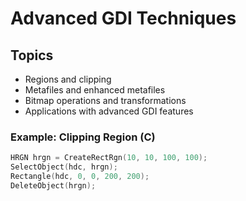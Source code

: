 # Advanced GDI Techniques

## Topics
- Regions and clipping
- Metafiles and enhanced metafiles
- Bitmap operations and transformations
- Applications with advanced GDI features

### Example: Clipping Region (C)
```c
HRGN hrgn = CreateRectRgn(10, 10, 100, 100);
SelectObject(hdc, hrgn);
Rectangle(hdc, 0, 0, 200, 200);
DeleteObject(hrgn);
```
